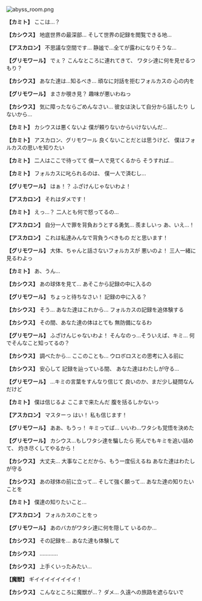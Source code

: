 
![abyss_room.png](../images/backgrounds/abyss_room.png)

**【カミト】**
ここは…？

**【カシウス】**
地底世界の最深部…
そして世界の記録を閲覧できる地…

**【アスカロン】**
不思議な空間です…
静謐で…全てが露わになりそうな…

**【グリモワール】**
でぇ？
こんなところに連れてきて、
ワタシ達に何を見せるつもり？

**【カシウス】**
あなた達は…知るべき…
頑なに対話を拒むフォルカスの
心の内を

**【グリモワール】**
まさか覗き見？
趣味が悪いわねっ

**【カシウス】**
気に障ったならごめんなさい…
彼女は決して自分から話したり
しないから…

**【カミト】**
カシウスは悪くないよ
僕が頼りないからいけないんだ…

**【カミト】**
アスカロン、グリモワール
良くないことだとは思うけど、
僕はフォルカスの思いを知りたい

**【カミト】**
二人はここで待ってて
僕一人で見てくるから
そうすれば…

**【カミト】**
フォルカスに叱られるのは、
僕一人で済むし…

**【グリモワール】**
はぁ！？
ふざけんじゃないわよ！

**【アスカロン】**
それはダメです！

**【カミト】**
えっ…？
二人とも何で怒ってるの…

**【アスカロン】**
自分一人で罪を背負おうとする勇気…
羨ましいっ
あ、いえ…！

**【アスカロン】**
これは私達みんなで背負うべきもの
だと思います！

**【グリモワール】**
大体、ちゃんと話さないフォルカスが
悪いのよ！
三人一緒に見るわよっ

**【カミト】**
あ、うん…

**【カシウス】**
あの球体を見て…
あそこから記録の中に入るの

**【グリモワール】**
ちょっと待ちなさい！
記録の中に入る？

**【カシウス】**
そう…
あなた達はこれから…
フォルカスの記録を追体験する

**【カシウス】**
その間、あなた達の体はとても
無防備になるわ

**【グリモワール】**
ふざけんじゃないわよ！
そんなのっ…そういえば、キミ…
何でそんなこと知ってるの？

**【カシウス】**
調べたから…
ここのことも…
ウロボロスとの思考に入る前に

**【カシウス】**
安心して
記録を辿っている間、
あなた達はわたしが守る…

**【グリモワール】**
…キミの言葉をすんなり信じて
良いのか、まだ少し疑問なんだけど

**【カミト】**
僕は信じるよ
ここまで来たんだ
腹を括るしかないっ

**【アスカロン】**
マスターっ
はい！
私も信じます！

**【グリモワール】**
ああ、もうっ！
キミってば…
いいわ…ワタシも覚悟を決めた

**【グリモワール】**
カシウス…もしワタシ達を騙したら
死んでもキミを追い詰めて、
灼き尽くしてやるから！

**【カシウス】**
大丈夫…
大事なことだから、もう一度伝えるね
あなた達はわたしが守る

**【カシウス】**
あの球体の前に立って…
そして強く願って…
あなた達の知りたいことを

**【カミト】**
僕達の知りたいこと…

**【アスカロン】**
フォルカスのことをっ

**【グリモワール】**
あのバカがワタシ達に何を隠して
いるのか…

**【カシウス】**
その記録を…
あなた達も体験して

**【カシウス】**
…………

**【カシウス】**
上手くいったみたい…

**【魔獣】**
ギイイイイイイイイ！

**【カシウス】**
こんなところに魔獣が…？
ダメ…
久遠への旅路を遮らないで